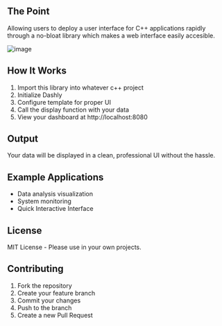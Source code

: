 ## The Point

Allowing users to deploy a user interface for C++ applications rapidly through a no-bloat library which makes a web interface easily accesible.


![image](https://github.com/user-attachments/assets/be2c6091-522f-48a9-8e0e-5960ef6b4da3)

## How It Works

1. Import this library into whatever c++ project
2. Initialize Dashly
3. Configure template for proper UI
4. Call the display function with your data
5. View your dashboard at http://localhost:8080

## Output

Your data will be displayed in a clean, professional UI without the hassle.

## Example Applications

- Data analysis visualization
- System monitoring
- Quick Interactive Interface

## License

MIT License - Please use in your own projects.

## Contributing

1. Fork the repository
2. Create your feature branch
3. Commit your changes
4. Push to the branch
5. Create a new Pull Request
